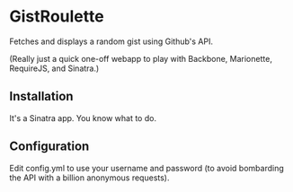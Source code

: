 GistRoulette
============

Fetches and displays a random gist using Github's API.

(Really just a quick one-off webapp to play with Backbone, Marionette, RequireJS, and Sinatra.)

Installation
------------

It's a Sinatra app. You know what to do.


Configuration
-------------

Edit config.yml to use your username and password (to avoid bombarding the API with a billion anonymous requests).
